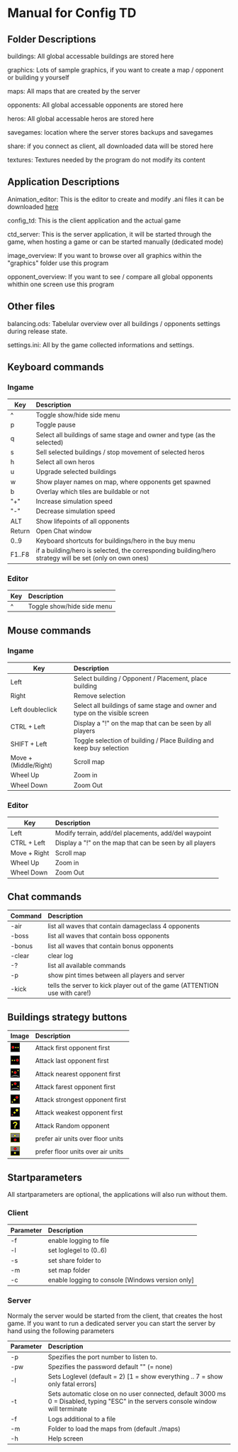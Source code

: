 # Manual for Config TD


## Folder Descriptions
buildings: All global accessable buildings are stored here

graphics: Lots of sample graphics, if you want to create a map / opponent or building y yourself

maps: All maps that are created by the server

opponents: All global accessable opponents are stored here

heros: All global accessable heros are stored here

savegames: location where the server stores backups and savegames

share: if you connect as client, all downloaded data will be stored here

textures: Textures needed by the program do not modify its content
  
## Application Descriptions

Animation_editor: This is the editor to create and modify .ani files it can be downloaded [here](https://github.com/PascalCorpsman/Examples/tree/master/OpenGL/Animation_Editor)

config_td: This is the client application and the actual game

ctd_server: This is the server application, it will be started through the game, when hosting a game or can be started manually (dedicated mode)
  
image_overview: If you want to browse over all graphics within the "graphics" folder use this program
  
opponent_overview:  If you want to see / compare all global opponents whithin one screen use this program 

## Other files

balancing.ods: Tabelular overview over all buildings / opponents settings during release state.

settings.ini: All by the game collected informations and settings.  
  
## Keyboard commands

### Ingame
| Key | Description |
| --- | :--- |
| ^ | Toggle show/hide side menu
| p | Toggle pause
| q | Select all buildings of same stage and owner and type (as the selected)
| s | Sell selected buildings / stop movement of selected heros
| h | Select all own heros
| u | Upgrade selected buildings
| w | Show player names on map, where opponents get spawned
| b | Overlay which tiles are buildable or not
| "+" | Increase simulation speed
| "-" | Decrease simulation speed
| ALT | Show lifepoints of all opponents
| Return | Open Chat window
| 0..9 | Keyboard shortcuts for buildings/hero in the buy menu
| F1..F8 | if a building/hero is selected, the corresponding building/hero strategy will be set (only on own ones)

### Editor
| Key | Description |
| --- | :--- |
| ^  | Toggle show/hide side menu

## Mouse commands

### Ingame
| Key | Description |
| --- | :--- |
| Left | Select building / Opponent / Placement, place building
| Right | Remove selection
| Left doubleclick | Select all buildings of same stage and owner and type on the visible screen
| CTRL + Left | Display a "!" on the map that can be seen by all players
| SHIFT + Left | Toggle selection of building / Place Building and keep buy selection
| Move + (Middle/Right) | Scroll map   
| Wheel Up | Zoom in
| Wheel Down | Zoom Out

### Editor
| Key | Description |
| --- | :--- |
| Left | Modify terrain, add/del placements, add/del waypoint
| CTRL + Left | Display a "!" on the map that can be seen by all players
| Move + Right | Scroll map   
| Wheel Up | Zoom in
| Wheel Down | Zoom Out

## Chat commands
| Command | Description |
| --- | :--- |
| -air | list all waves that contain damageclass 4 opponents
| -boss | list all waves that contain boss opponents
| -bonus | list all waves that contain bonus opponents
| -clear | clear log
| -? | list all available commands
| -p | show pint times between all players and server
| -kick <playername> | tells the server to kick player <playername> out of the game (ATTENTION use with care!)

## Buildings strategy buttons
| Image | Description |
| --- | :--- |
| ![](textures/first.png) |  Attack first opponent first
| ![](textures/last.png) | Attack last opponent first
| ![](textures/mindistance.png) | Attack nearest opponent first
| ![](textures/maxdistance.png) | Attack farest opponent first
| ![](textures/strongest.png) | Attack strongest opponent first
| ![](textures/weakest.png) | Attack weakest opponent first
| ![](textures/random.png) | Attack Random opponent
| ![](textures/prefer_air.png) | prefer air units over floor units
| ![](textures/prefer_airs.png) | prefer floor units over air units

## Startparameters

All startparameters are optional, the applications will also run without them.

### Client
| Parameter | Description |
| --- | :--- |
| -f <filename> | enable logging to file
| -l <number> | set loglegel to <number> (0..6)
| -s <folder> | set share folder to <folder>
| -m <folder> | set map folder
| -c  |  enable logging to console [Windows version only]

### Server
Normaly the server would be started from the client, that creates the host game. If you want to run a dedicated server you can start the server by hand using the following parameters

| Parameter | Description |
| --- | :--- |
| -p <Port> | Spezifies the port number to listen to.
| -pw <Password> | Spezifies the password default "" (= none)
| -l <LogLevel> | Sets Loglevel (default = 2) [1 = show everything .. 7 = show only fatal errors]
| -t <Timeout> | Sets automatic close on no user connected, default 3000 ms <br> 0 = Disabled, typing "ESC" in the servers console window will terminate
| -f <Filename> | Logs additional to a file
| -m <Foldername> | Folder to load the maps from (default ./maps)
| -h | Help screen

